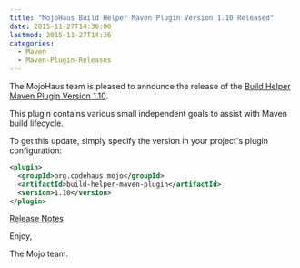 ```yaml
---
title: "MojoHaus Build Helper Maven Plugin Version 1.10 Released"
date: 2015-11-27T14:36:00
lastmod: 2015-11-27T14:36
categories:
  - Maven
  - Maven-Plugin-Releases
---
```

The MojoHaus team is pleased to announce the release of the 
[Build Helper Maven Plugin Version 1.10](http://www.mojohaus.org/build-helper-maven-plugin/).

This plugin contains various small independent goals to assist with Maven
build lifecycle.

To get this update, simply specify the version in your project's plugin
configuration:

```xml
<plugin>
  <groupId>org.codehaus.mojo</groupId>
  <artifactId>build-helper-maven-plugin</artifactId>
  <version>1.10</version>
</plugin>
```
<!-- more -->

[Release Notes](http://www.mojohaus.org/build-helper-maven-plugin/github-report.html)

Enjoy,

The Mojo team.

